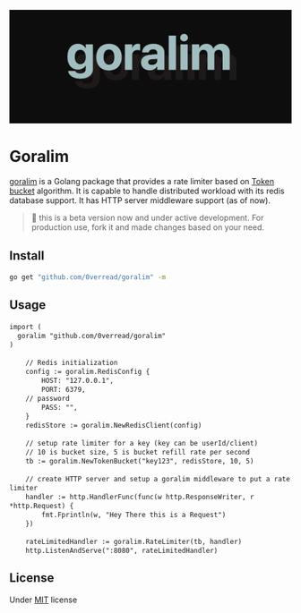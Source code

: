 ![banner](images/banner.png)

# Goralim

[goralim](https://github.com/0verread/goralim) is a Golang package that provides a rate limiter based on [Token bucket](https://en.wikipedia.org/wiki/Token_bucket) algorithm. It is capable to handle distributed workload with its redis database support. It has HTTP server middleware support (as of now).

> 🚧 this is a beta version now and under active development. For production use, fork it and made changes based on your need.

## Install
```bash
go get "github.com/0verread/goralim" -m
```
## Usage

```golang
import (
  goralim "github.com/0verread/goralim"
)

	// Redis initialization
	config := goralim.RedisConfig {
		HOST: "127.0.0.1",
		PORT: 6379,
    // password
		PASS: "",
	}
	redisStore := goralim.NewRedisClient(config)

	// setup rate limiter for a key (key can be userId/client)
	// 10 is bucket size, 5 is bucket refill rate per second
	tb := goralim.NewTokenBucket("key123", redisStore, 10, 5)

	// create HTTP server and setup a goralim middleware to put a rate limiter
	handler := http.HandlerFunc(func(w http.ResponseWriter, r *http.Request) {
		fmt.Fprintln(w, "Hey There this is a Request")
	})

	rateLimitedHandler := goralim.RateLimiter(tb, handler)
	http.ListenAndServe(":8080", rateLimitedHandler)

```

## License
Under [MIT](LICENSE) license
